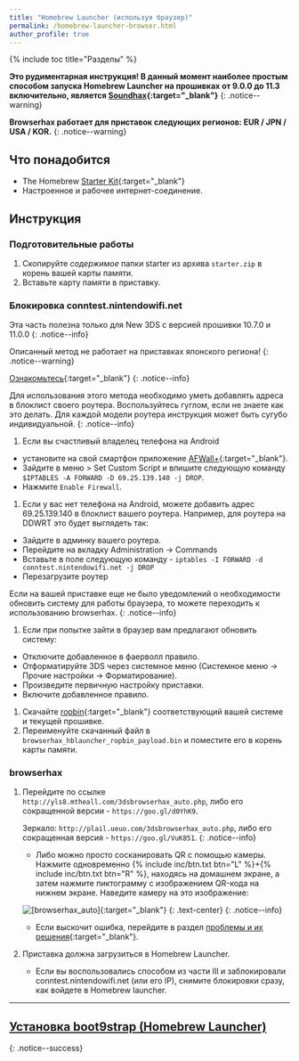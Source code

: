 ```yaml
---
title: "Homebrew Launcher (используя браузер)"
permalink: /homebrew-launcher-browser.html
author_profile: true
---
```

{% include toc title="Разделы" %}

**Это рудиментарная инструкция! В данный момент наиболее простым способом запуска Homebrew Launcher на прошивках от 9.0.0 до 11.3 включительно, является [Soundhax](homebrew-launcher-soundhax){:target="_blank"}**
{: .notice--warning}

**Browserhax работает для приставок следующих регионов:  EUR / JPN / USA / KOR.**
{: .notice--warning}

## Что понадобится

+ The Homebrew [Starter Kit](http://smealum.github.io/ninjhax2/starter.zip){:target="_blank"}
+ Настроенное и рабочее интернет-соединение. 

## Инструкция

### Подготовительные работы

1. Скопируйте _содержимое_ папки starter из архива `starter.zip` в корень вашей карты памяти.   
2. Вставьте карту памяти в приставку.

### Блокировка conntest.nintendowifi.net

Эта часть полезна только для New 3DS с версией прошивки 10.7.0 и 11.0.0
{: .notice--info}

Описанный метод не работает на приставках японского региона!
{: .notice--warning}

[Ознакомьтесь](https://github.com/Plailect/Guide/issues/684){:target="_blank"}
{: .notice--info}

Для использования этого метода необходимо уметь добавлять адреса в блоклист своего роутера. Воспользуйтесь гуглом, если не знаете как это делать. Для каждой модели роутера инструкция может быть сугубо индивидуальной. 
{: .notice--info}

1. Если вы счастливый владелец телефона на Android
  + установите на свой смартфон приложение [AFWall+](https://play.google.com/store/apps/details?id=dev.ukanth.ufirewall&hl=ru){:target="_blank"}.
  + Зайдите в меню > Set Custom Script и впишите следующую команду `$IPTABLES -A FORWARD -D 69.25.139.140 -j DROP`.
  + Нажмите `Enable Firewall`.
1. Если у вас нет телефона на Android, можете добавить адрес 69.25.139.140 в блоклист вашего роутера. Например, для роутера на DDWRT это будет выглядеть так: 
  + Зайдите в админку вашего роутера.
  + Перейдите на вкладку Administration -> Commands
  + Вставьте в поле следующую команду - `iptables -I FORWARD -d conntest.nintendowifi.net -j DROP`
  + Перезагрузите роутер
  
Если на вашей приставке еще не было уведомлений о необходимости обновить систему для работы браузера, то можете переходить к использованию browserhax. 
{: .notice--info}

1. Если при попытке зайти в браузер вам предлагают обновить систему: 
  + Отключите добавленное в фаерволл правило.
  + Отформатируйте 3DS через системное меню (Системное меню -> Прочие настройки -> Форматирование).
  + Произведите первичную настройку приставки.
  + Включите добавленное правило.
1. Скачайте [ropbin](https://smealum.github.io/3ds/#otherapp){:target="_blank"} соответствующий вашей системе и текущей прошивке. 
1. Переименуйте скачанный файл в `browserhax_hblauncher_ropbin_payload.bin` и поместите его в корень карты памяти. 

### browserhax

1. Перейдите по ссылке `http://yls8.mtheall.com/3dsbrowserhax_auto.php`, либо его сокращенной  версии - `https://goo.gl/d0YhK9`.

	Зеркало: `http://plail.ueuo.com/3dsbrowserhax_auto.php`, либо его сокращенная  версия - `https://goo.gl/VuK851`.
	{: .notice--info}

	+ Либо можно просто сосканировать QR с помощью камеры. Нажмите одновременно {% include inc/btn.txt btn="L" %}+{% include inc/btn.txt btn="R" %}, находясь на домашнем экране, а затем нажмите пиктограмму с изображением QR-кода на нижнем экране. Наведите камеру на это изображение:<br>
	
    ![[browserhax_auto]](http://yls8.mtheall.com/3dsbrowserhax_auto_qrcode.png){:target="_blank"}
	{: .text-center}
    {: .notice--info}

	+ Если выскочит ошибка, перейдите в раздел [проблемы и их решения](troubleshooting#Не-работает-эксплойт-на-основе-браузера){:target="_blank"}.
1. Приставка должна загрузиться в Homebrew Launcher.
	+ Если вы воспользовались способом из части III и заблокировали conntest.nintendowifi.net (или его IP), снимите блокировки сразу, как войдете в Homebrew launcher.
	
___

## [Установка boot9strap (Homebrew Launcher)](installing-boot9strap-homebrew-launcher)
{: .notice--success}